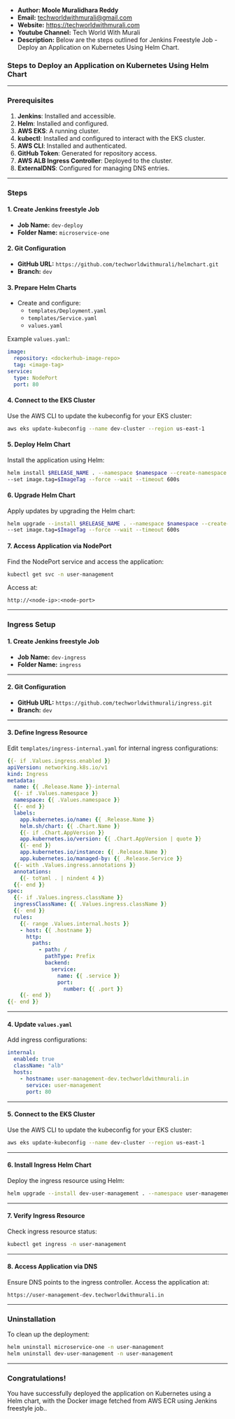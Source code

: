 + <b>Author: Moole Muralidhara Reddy</b></br>
+ <b>Email:</b> techworldwithmurali@gmail.com</br>
+ <b>Website:</b> https://techworldwithmurali.com </br>
+ <b>Youtube Channel:</b> Tech World With Murali</br>
+ <b>Description:</b> Below are the steps outlined for Jenkins Freestyle Job - Deploy an Application on Kubernetes Using Helm Chart.</br>

### Steps to Deploy an Application on Kubernetes Using Helm Chart

---

### **Prerequisites**
1. **Jenkins**: Installed and accessible.
2. **Helm**: Installed and configured.
3. **AWS EKS**: A running cluster.
4. **kubectl**: Installed and configured to interact with the EKS cluster.
5. **AWS CLI**: Installed and authenticated.
6. **GitHub Token**: Generated for repository access.
7. **AWS ALB Ingress Controller**: Deployed to the cluster.
8. **ExternalDNS**: Configured for managing DNS entries.

---

### **Steps**

#### 1. **Create Jenkins freestyle Job**
- **Job Name:** `dev-deploy`
- **Folder Name:** `microservice-one`

#### 2. **Git Configuration**
- **GitHub URL:** `https://github.com/techworldwithmurali/helmchart.git`
- **Branch:** `dev`

#### 3. **Prepare Helm Charts**
- Create and configure:
  - `templates/Deployment.yaml`
  - `templates/Service.yaml`
  - `values.yaml`

Example `values.yaml`:
```yaml
image:
  repository: <dockerhub-image-repo>
  tag: <image-tag>
service:
  type: NodePort
  port: 80
```

#### 4. **Connect to the EKS Cluster**
Use the AWS CLI to update the kubeconfig for your EKS cluster:
```bash
aws eks update-kubeconfig --name dev-cluster --region us-east-1
```

#### 5. **Deploy Helm Chart**
Install the application using Helm:
```bash
helm install $RELEASE_NAME . --namespace $namespace --create-namespace \
--set image.tag=$ImageTag --force --wait --timeout 600s
```

#### 6. **Upgrade Helm Chart**
Apply updates by upgrading the Helm chart:
```bash
helm upgrade --install $RELEASE_NAME . --namespace $namespace --create-namespace \
--set image.tag=$ImageTag --force --wait --timeout 600s
```

#### 7. **Access Application via NodePort**
Find the NodePort service and access the application:
```bash
kubectl get svc -n user-management
```
Access at:
```
http://<node-ip>:<node-port>
```

---

### **Ingress Setup**

#### 1. **Create Jenkins freestyle Job**
- **Job Name:** `dev-ingress`
- **Folder Name:** `ingress`
---
#### 2. **Git Configuration**
- **GitHub URL:** `https://github.com/techworldwithmurali/ingress.git`
- **Branch:** `dev`
---
#### 3. **Define Ingress Resource**
Edit `templates/ingress-internal.yaml` for internal ingress configurations:
```yaml
{{- if .Values.ingress.enabled }}
apiVersion: networking.k8s.io/v1
kind: Ingress
metadata:
  name: {{ .Release.Name }}-internal
  {{- if .Values.namespace }}
  namespace: {{ .Values.namespace }}
  {{- end }}
  labels:
    app.kubernetes.io/name: {{ .Release.Name }}
    helm.sh/chart: {{ .Chart.Name }}
    {{- if .Chart.AppVersion }}
    app.kubernetes.io/version: {{ .Chart.AppVersion | quote }}
    {{- end }}
    app.kubernetes.io/instance: {{ .Release.Name }}
    app.kubernetes.io/managed-by: {{ .Release.Service }}
  {{- with .Values.ingress.annotations }}
  annotations:
    {{- toYaml . | nindent 4 }}
  {{- end }}
spec:
  {{- if .Values.ingress.className }}
  ingressClassName: {{ .Values.ingress.className }}
  {{- end }}
  rules:
    {{- range .Values.internal.hosts }}
    - host: {{ .hostname }}
      http:
        paths:
          - path: /
            pathType: Prefix
            backend:
              service:
                name: {{ .service }}
                port:
                  number: {{ .port }}
    {{- end }}
{{- end }}

```
---
#### 4. **Update `values.yaml`**
Add ingress configurations:
```yaml
internal:
  enabled: true
  className: "alb"
  hosts:
    - hostname: user-management-dev.techworldwithmurali.in
      service: user-management
      port: 80
```
---
#### 5. **Connect to the EKS Cluster**
Use the AWS CLI to update the kubeconfig for your EKS cluster:
```bash
aws eks update-kubeconfig --name dev-cluster --region us-east-1
```
---
#### 6. **Install Ingress Helm Chart**
Deploy the ingress resource using Helm:
```bash
helm upgrade --install dev-user-management . --namespace user-management
```
---
#### 7. **Verify Ingress Resource**
Check ingress resource status:
```bash
kubectl get ingress -n user-management
```
---
#### 8. **Access Application via DNS**
Ensure DNS points to the ingress controller. Access the application at:
```
https://user-management-dev.techworldwithmurali.in
```

---

### **Uninstallation**
To clean up the deployment:
```bash
helm uninstall microservice-one -n user-management
helm uninstall dev-user-management -n user-management
```

---

### **Congratulations!**
You have successfully deployed the application on Kubernetes using a Helm chart, with the Docker image fetched from AWS ECR  using Jenkins freestyle job..
